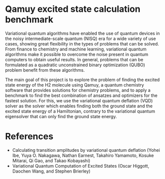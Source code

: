 # Qamuy excited state calculation benchmark
Variational quantum algorithms have enabled the use of quantum devices in the noisy intermediate-scale quantum (NISQ) era for a wide variety of use cases, showing great flexibility in the types of problems that can be solved. From finance to chemistry and machine learning, variational quantum algorithms make it possible to overcome the noise present in quantum computers to obtain useful results. In general, problems that can be formulated as a quadratic unconstrained binary optimization (QUBO) problem benefit from these algorithms.

The main goal of this project is to explore the problem of finding the excited state energy of the H2 molecule using Qamuy, a quantum chemistry software that provides solutions for chemistry problems, and to apply a benchmark to find the best combination of ansatzes and optimizers for the fastest solution. For this, we use the variational quantum deflation (VQD) solver as the solver which enables finding both the ground state and the excited state energy of a Hamiltonian, contrary to the variational quantum eigensolver that can only find the ground state energy.

# References
- Calculating transition amplitudes by variational quantum deflation (Yohei Ibe, Yuya O. Nakagawa, Nathan Earnest, Takahiro Yamamoto, Kosuke Mitarai, Qi Gao, and Takao Kobayashi)
- Variational Quantum Computation of Excited States (Oscar Higgott, Daochen Wang, and Stephen Brierley)